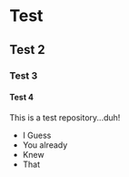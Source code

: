 # Test
## Test 2
### Test 3
#### Test 4

This is a test repository...duh!

* I Guess
* You already
* Knew
* That